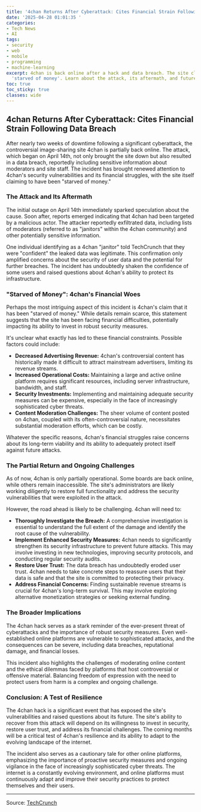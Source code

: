 ```yaml
---
title: '4chan Returns After Cyberattack: Cites Financial Strain Following Data Breach'
date: '2025-04-28 01:01:35 '
categories:
- Tech News
- AI
tags:
- security
- web
- mobile
- programming
- machine-learning
excerpt: 4chan is back online after a hack and data breach. The site claims to be
  'starved of money'. Learn about the attack, its aftermath, and future challenges.
toc: true
toc_sticky: true
classes: wide
---
```


## 4chan Returns After Cyberattack: Cites Financial Strain Following Data Breach

After nearly two weeks of downtime following a significant cyberattack, the controversial image-sharing site 4chan is partially back online. The attack, which began on April 14th, not only brought the site down but also resulted in a data breach, reportedly including sensitive information about moderators and site staff. The incident has brought renewed attention to 4chan's security vulnerabilities and its financial struggles, with the site itself claiming to have been "starved of money."

### The Attack and Its Aftermath

The initial outage on April 14th immediately sparked speculation about the cause. Soon after, reports emerged indicating that 4chan had been targeted by a malicious actor. The attacker reportedly exfiltrated data, including lists of moderators (referred to as "janitors" within the 4chan community) and other potentially sensitive information. 

One individual identifying as a 4chan "janitor" told TechCrunch that they were "confident" the leaked data was legitimate. This confirmation only amplified concerns about the security of user data and the potential for further breaches. The incident has undoubtedly shaken the confidence of some users and raised questions about 4chan's ability to protect its infrastructure.

### "Starved of Money": 4chan's Financial Woes

Perhaps the most intriguing aspect of this incident is 4chan's claim that it has been "starved of money." While details remain scarce, this statement suggests that the site has been facing financial difficulties, potentially impacting its ability to invest in robust security measures. 

It's unclear what exactly has led to these financial constraints. Possible factors could include:

*   **Decreased Advertising Revenue:** 4chan's controversial content has historically made it difficult to attract mainstream advertisers, limiting its revenue streams.
*   **Increased Operational Costs:** Maintaining a large and active online platform requires significant resources, including server infrastructure, bandwidth, and staff.
*   **Security Investments:** Implementing and maintaining adequate security measures can be expensive, especially in the face of increasingly sophisticated cyber threats.
*   **Content Moderation Challenges:** The sheer volume of content posted on 4chan, coupled with its often-controversial nature, necessitates substantial moderation efforts, which can be costly.

Whatever the specific reasons, 4chan's financial struggles raise concerns about its long-term viability and its ability to adequately protect itself against future attacks.

### The Partial Return and Ongoing Challenges

As of now, 4chan is only partially operational. Some boards are back online, while others remain inaccessible. The site's administrators are likely working diligently to restore full functionality and address the security vulnerabilities that were exploited in the attack.

However, the road ahead is likely to be challenging. 4chan will need to:

*   **Thoroughly Investigate the Breach:** A comprehensive investigation is essential to understand the full extent of the damage and identify the root cause of the vulnerability.
*   **Implement Enhanced Security Measures:** 4chan needs to significantly strengthen its security infrastructure to prevent future attacks. This may involve investing in new technologies, improving security protocols, and conducting regular security audits.
*   **Restore User Trust:** The data breach has undoubtedly eroded user trust. 4chan needs to take concrete steps to reassure users that their data is safe and that the site is committed to protecting their privacy.
*   **Address Financial Concerns:** Finding sustainable revenue streams is crucial for 4chan's long-term survival. This may involve exploring alternative monetization strategies or seeking external funding.

### The Broader Implications

The 4chan hack serves as a stark reminder of the ever-present threat of cyberattacks and the importance of robust security measures. Even well-established online platforms are vulnerable to sophisticated attacks, and the consequences can be severe, including data breaches, reputational damage, and financial losses.

This incident also highlights the challenges of moderating online content and the ethical dilemmas faced by platforms that host controversial or offensive material. Balancing freedom of expression with the need to protect users from harm is a complex and ongoing challenge.

### Conclusion: A Test of Resilience

The 4chan hack is a significant event that has exposed the site's vulnerabilities and raised questions about its future. The site's ability to recover from this attack will depend on its willingness to invest in security, restore user trust, and address its financial challenges. The coming months will be a critical test of 4chan's resilience and its ability to adapt to the evolving landscape of the internet.

The incident also serves as a cautionary tale for other online platforms, emphasizing the importance of proactive security measures and ongoing vigilance in the face of increasingly sophisticated cyber threats. The internet is a constantly evolving environment, and online platforms must continuously adapt and improve their security practices to protect themselves and their users.

---

Source: [TechCrunch](https://techcrunch.com/2025/04/27/4chan-is-back-online-says-its-been-starved-of-money/)
